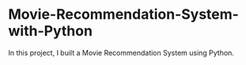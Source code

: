 # Movie-Recommendation-System-with-Python
In this project, I built a Movie Recommendation System using Python.
